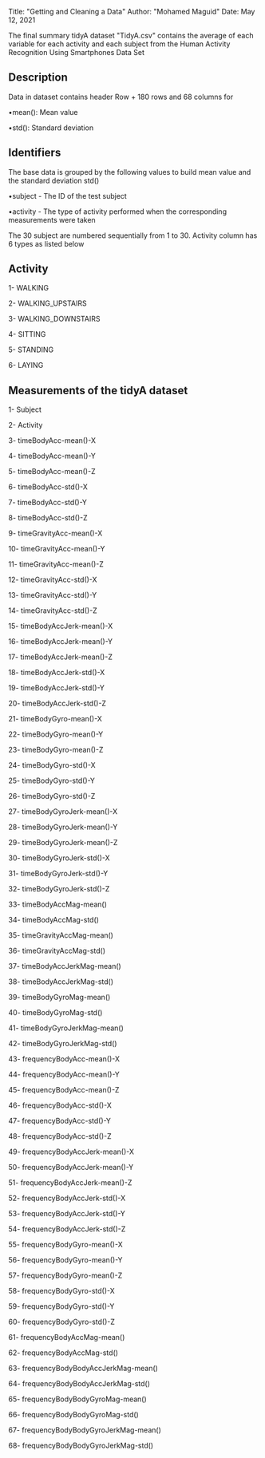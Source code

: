 
Title: "Getting and Cleaning a Data"
Author: "Mohamed Maguid"
Date: May 12, 2021


The final summary tidyA dataset "TidyA.csv" contains the average of each variable for each activity and each subject from the Human Activity Recognition Using Smartphones Data Set


Description
--------------
Data in dataset contains header Row + 180 rows and 68 columns for

•mean(): Mean value

•std(): Standard deviation



Identifiers
--------------
The base data is grouped by the following values to build mean value and the standard deviation std()

•subject - The ID of the test subject

•activity - The type of activity performed when the corresponding measurements were taken



The 30 subject are numbered sequentially from 1 to 30. Activity column has 6 types as listed below

Activity
-----------
1- WALKING

2- WALKING_UPSTAIRS

3- WALKING_DOWNSTAIRS

4- SITTING

5- STANDING

6- LAYING


Measurements of the tidyA dataset
------------------------------------
1- Subject

2- Activity

3- timeBodyAcc-mean()-X

4- timeBodyAcc-mean()-Y

5- timeBodyAcc-mean()-Z

6- timeBodyAcc-std()-X

7- timeBodyAcc-std()-Y

8- timeBodyAcc-std()-Z

9- timeGravityAcc-mean()-X

10- timeGravityAcc-mean()-Y

11- timeGravityAcc-mean()-Z

12- timeGravityAcc-std()-X

13- timeGravityAcc-std()-Y

14- timeGravityAcc-std()-Z

15- timeBodyAccJerk-mean()-X

16- timeBodyAccJerk-mean()-Y

17- timeBodyAccJerk-mean()-Z

18- timeBodyAccJerk-std()-X

19- timeBodyAccJerk-std()-Y

20- timeBodyAccJerk-std()-Z

21- timeBodyGyro-mean()-X

22- timeBodyGyro-mean()-Y

23- timeBodyGyro-mean()-Z

24- timeBodyGyro-std()-X

25- timeBodyGyro-std()-Y

26- timeBodyGyro-std()-Z

27- timeBodyGyroJerk-mean()-X

28- timeBodyGyroJerk-mean()-Y

29- timeBodyGyroJerk-mean()-Z

30- timeBodyGyroJerk-std()-X

31- timeBodyGyroJerk-std()-Y

32- timeBodyGyroJerk-std()-Z

33- timeBodyAccMag-mean()

34- timeBodyAccMag-std()

35- timeGravityAccMag-mean()

36- timeGravityAccMag-std()

37- timeBodyAccJerkMag-mean()

38- timeBodyAccJerkMag-std()

39- timeBodyGyroMag-mean()

40- timeBodyGyroMag-std()

41- timeBodyGyroJerkMag-mean()

42- timeBodyGyroJerkMag-std()

43- frequencyBodyAcc-mean()-X

44- frequencyBodyAcc-mean()-Y

45- frequencyBodyAcc-mean()-Z

46- frequencyBodyAcc-std()-X

47- frequencyBodyAcc-std()-Y

48- frequencyBodyAcc-std()-Z

49- frequencyBodyAccJerk-mean()-X

50- frequencyBodyAccJerk-mean()-Y

51- frequencyBodyAccJerk-mean()-Z

52- frequencyBodyAccJerk-std()-X

53- frequencyBodyAccJerk-std()-Y

54- frequencyBodyAccJerk-std()-Z

55- frequencyBodyGyro-mean()-X

56- frequencyBodyGyro-mean()-Y

57- frequencyBodyGyro-mean()-Z

58- frequencyBodyGyro-std()-X

59- frequencyBodyGyro-std()-Y

60- frequencyBodyGyro-std()-Z

61- frequencyBodyAccMag-mean()

62- frequencyBodyAccMag-std()

63- frequencyBodyBodyAccJerkMag-mean()

64- frequencyBodyBodyAccJerkMag-std()

65- frequencyBodyBodyGyroMag-mean()

66- frequencyBodyBodyGyroMag-std()

67- frequencyBodyBodyGyroJerkMag-mean()

68- frequencyBodyBodyGyroJerkMag-std()
